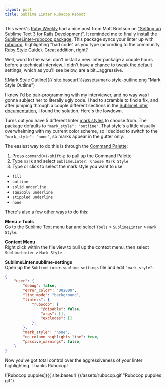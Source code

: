 ```yaml
---
layout: post
title: Sublime Linter Rubocop Reboot
---
```


This week's [Ruby Weekly](http://rubyweekly.com/issues/242) had a nice post from Matt Brictson on ["Setting up Sublime Text 3 for Rails Development"](https://mattbrictson.com/sublime-text-3-recommendations?utm_source=rubyweekly&utm_medium=email#packages). It reminded me to finally install the [SublimeLinter-rubocop package](https://packagecontrol.io/packages/SublimeLinter-rubocop). This package syncs your linter up with [rubocop](https://github.com/bbatsov/rubocop), highlighting "bad code" as you type (according to the community [Ruby Style Guide](https://github.com/bbatsov/ruby-style-guide)). Great addition, right? 

Well, word to the wise: don't install a new linter package a couple hours before a technical interview. I didn't have a chance to tweak the default settings, which as you'll see below, are a bit...aggressive.

![Mark Style Outline]({{ site.baseurl }}/assets/mark-style-outline.png "Mark Style Outline")

I knew I'd be pair-programming with my interviewer, and no way was I gonna subject her to literally ugly code. I had to scramble to find a fix, and after jumping through a couple different sections in the [SublimeLinter documentation](http://www.sublimelinter.com/en/latest/index.html), I found the solution. Here's the lowdown. 

Turns out you have 5 different linter [mark styles](http://www.sublimelinter.com/en/latest/mark_styles.html#code-mark-styles) to choose from. The package defaults to `"mark_style": "outline"`. That style's a little visually overwhelming with my current color scheme, so I decided to switch to the `"mark_style": "none"`, so marks appear in the gutter only.

The easiest way to do this is through the [Command Palette](http://docs.sublimetext.info/en/sublime-text-3/extensibility/command_palette.html):  

1. Press `command(⌘)-shift-p` to pull up the Command Palette  
2. Type `mark` and select `SublimeLinter: Choose Mark Style`  
3. Type or click to select the mark style you want to use  
  - `fill`  
  - `outline`  
  - `solid underline`  
  - `squiggly underline`  
  - `stippled underline`  
  - `none`  

There's also a few other ways to do this:  

**Menu > Tools**  
Go to the Sublime Text menu bar and select `Tools` > `SublimeLinter` > `Mark Style`.  

**Context Menu**  
Right click within the file view to pull up the context menu, then select `SublimeLinter` > `Mark Style`  

**SublimeLinter.sublime-settings**  
Open up the `SublimeLinter.sublime-settings` file and edit `"mark_style"`:  

```json
{
    "user": {
        "debug": false,
        "error_color": "D02000",
        "lint_mode": "background",
        "linters": {
            "rubocop": {
                "@disable": false,
                "args": [],
                "excludes": []
            },
        },
        "mark_style": "none",
        "no_column_highlights_line": true,
        "passive_warnings": false,
    }
}
```

Now you've got total control over the aggressiveness of your linter highlighting. Thanks Rubocop!

![Rubocop puppies]({{ site.baseurl }}/assets/rubocop.gif "Rubocop puppies gif")
